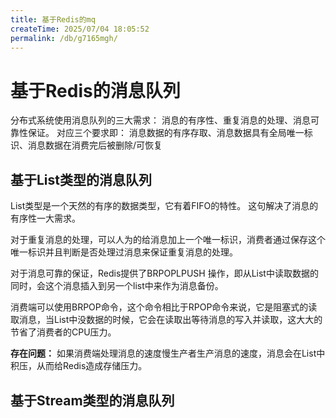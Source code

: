 ```yaml
---
title: 基于Redis的mq
createTime: 2025/07/04 18:05:52
permalink: /db/g7165mgh/
---
```

# 基于Redis的消息队列
分布式系统使用消息队列的三大需求： 消息的有序性、重复消息的处理、消息可靠性保证。
对应三个要求即： 消息数据的有序存取、消息数据具有全局唯一标识、消息数据在消费完后被删除/可恢复

## 基于List类型的消息队列

List类型是一个天然的有序的数据类型，它有着FIFO的特性。 这句解决了消息的有序性一大需求。

对于重复消息的处理，可以人为的给消息加上一个唯一标识，消费者通过保存这个唯一标识并且判断是否处理过消息来保证重复消息的处理。

对于消息可靠的保证，Redis提供了BRPOPLPUSH 操作，即从List中读取数据的同时，会这个消息插入到另一个list中来作为消息备份。

消费端可以使用BRPOP命令，这个命令相比于RPOP命令来说，它是阻塞式的读取消息，当List中没数据的时候，它会在读取出等待消息的写入并读取，这大大的节省了消费者的CPU压力。

**存在问题：**
如果消费端处理消息的速度慢生产者生产消息的速度，消息会在List中积压，从而给Redis造成存储压力。

## 基于Stream类型的消息队列